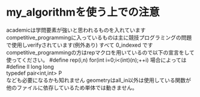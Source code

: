# my_algorithmを使う上での注意
academicは学問要素が強いと思われるものを入れています  
competitive_programmingに入っているものは主に競技プログラミングの問題で使用しverifyされています(例外あり)
すべて 0_indexed です
competitive_programmingの方はrepマクロを用いているので以下の宣言をして使ってください。
#define rep(i,n) for(int i=0;i<(int)(n);++i)
場合によっては  
#define ll long long  
typedef pair<int,int> P  
なども必要になるかも知れません
geometryはall_in以外は使用している関数が他のファイルに依存しているため単体では動きません。
